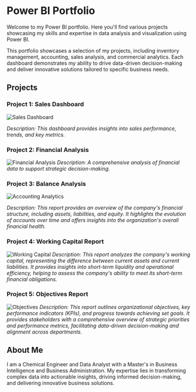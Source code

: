# Power BI Portfolio
Welcome to my Power BI portfolio. Here you'll find various projects showcasing my skills and expertise in data analysis and visualization using Power BI.

This portfolio showcases a selection of my projects, including inventory management, accounting, sales analysis, and commercial analytics. Each dashboard demonstrates my ability to drive data-driven decision-making and deliver innovative solutions tailored to specific business needs.
## Projects

### Project 1: Sales Dashboard
![Sales Dashboard](https://drive.google.com/file/d/1fvenOH9_qRlmDRw5uDS4AQ4Jpw_psuGc/view)

*Description: This dashboard provides insights into sales performance, trends, and key metrics.*

### Project 2: Financial Analysis
![Financial Analysis](https://drive.google.com/file/d/1N8uEtoMxibQ8oMcSqExnzT6LZjnH4mNG/view?usp=drive_link)
*Description: A comprehensive analysis of financial data to support strategic decision-making.*

### Project 3: Balance Analysis
![Accounting Analytics](https://i.imgur.com/7g5OqMP.jpeg)

*Description: This report provides an overview of the company's financial structure, including assets, liabilities, and equity. It highlights the evolution of accounts over time and offers insights into the organization's overall financial health.*

### Project 4: Working Capital Report
![Working Capital](https://drive.google.com/file/d/172HfXMWKpKWii41z2pocfQAMd9ERaAqK/view?usp=drive_link)
*Description: This report analyzes the company's working capital, representing the difference between current assets and current liabilities. It provides insights into short-term liquidity and operational efficiency, helping to assess the company's ability to meet its short-term financial obligations.*

###  Project 5: Objectives Report
![Objectives](https://drive.google.com/file/d/147LztkMoT8Dk131c8ezq74icBzv_A1gL/view?usp=drive_link)
*Description: This report outlines organizational objectives, key performance indicators (KPIs), and progress towards achieving set goals. It provides stakeholders with a comprehensive overview of strategic priorities and performance metrics, facilitating data-driven decision-making and alignment across departments.*

## About Me

I am a Chemical Engineer and Data Analyst with a Master's in Business Intelligence and Business Administration. My expertise lies in transforming complex data into actionable insights, driving informed decision-making, and delivering innovative business solutions.
